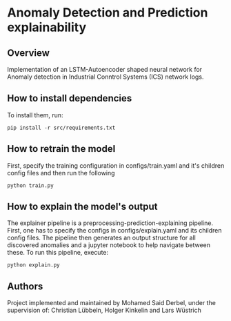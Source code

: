 # Anomaly Detection and Prediction explainability

## Overview

Implementation of an LSTM-Autoencoder shaped neural network for Anomaly detection in Industrial Conntrol Systems (ICS) network logs.


## How to install dependencies

To install them, run:

```
pip install -r src/requirements.txt
```

## How to retrain the model

First, specify the training configuration in configs/train.yaml and it's children config files and then run the following
```
python train.py
```

## How to explain the model's output
The explainer pipeline is a preprocessing-prediction-explaining pipeline. First, one has to specify the configs in configs/explain.yaml and its children config files. The pipeline then generates an output structure for all discovered anomalies and a jupyter notebook to help navigate between these.
To run this pipeline, execute:
```
python explain.py
```

## Authors 
Project implemented and maintained by Mohamed Said Derbel, under the supervision of:
Christian Lübbeln, Holger Kinkelin and Lars Wüstrich 